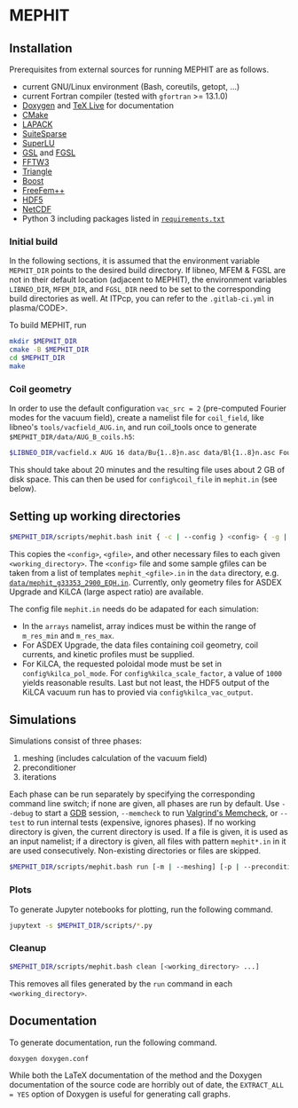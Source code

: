 # MEPHIT

## Installation

Prerequisites from external sources for running MEPHIT are as follows.

- current GNU/Linux environment (Bash, coreutils, getopt, ...)
- current Fortran compiler (tested with `gfortran` >= 13.1.0)
- [Doxygen](https://doxygen.nl/) and [TeX Live](https://www.tug.org/texlive/) for documentation
- [CMake](https://cmake.org/)
- [LAPACK](https://www.netlib.org/lapack/)
- [SuiteSparse](https://github.com/DrTimothyAldenDavis/SuiteSparse)
- [SuperLU](https://github.com/xiaoyeli/superlu)
- [GSL](https://www.gnu.org/software/gsl/) and [FGSL](https://github.com/reinh-bader/fgsl)
- [FFTW3](http://fftw.org/)
- [Triangle](https://www.cs.cmu.edu/~quake/triangle.html)
- [Boost](https://www.boost.org/)
- [FreeFem++](https://github.com/FreeFem/FreeFem-sources)
- [HDF5](https://www.hdfgroup.org/downloads/hdf5)
- [NetCDF](https://github.com/Unidata/netcdf-fortran)
- Python 3 including packages listed in [`requirements.txt`](requirements.txt)

### Initial build

In the following sections, it is assumed that the environment variable `MEPHIT_DIR` points to the desired build directory. If libneo, MFEM & FGSL are not in their default location (adjacent to MEPHIT), the environment variables `LIBNEO_DIR`, `MFEM_DIR`, and `FGSL_DIR` need to be set to the corresponding build directories as well. At ITPcp, you can refer to the `.gitlab-ci.yml` in plasma/CODE>.

To build MEPHIT, run

```bash
mkdir $MEPHIT_DIR
cmake -B $MEPHIT_DIR
cd $MEPHIT_DIR
make
```

### Coil geometry

In order to use the default configuration `vac_src = 2` (pre-computed Fourier modes for the vacuum field), create a namelist file for `coil_field`, like libneo's `tools/vacfield_AUG.in`, and run coil_tools once to generate `$MEPHIT_DIR/data/AUG_B_coils.h5`:

```bash
$LIBNEO_DIR/vacfield.x AUG 16 data/Bu{1..8}n.asc data/Bl{1..8}n.asc Fourier vacfield_AUG.in $MEPHIT_DIR/data/AUG_B_coils.h5
```

This should take about 20 minutes and the resulting file uses about 2 GB of disk space. This can then be used for `config%coil_file` in `mephit.in` (see below).

## Setting up working directories

```bash
$MEPHIT_DIR/scripts/mephit.bash init { -c | --config } <config> { -g | --g-eqdsk } <gfile> { -t | --type } { asdex | kilca | mastu } <working_directory> ...
```

This copies the `<config>`, `<gfile>`, and other necessary files to each given `<working_directory>`. The `<config>` file and some sample gfiles can be taken from a list of templates `mephit_<gfile>.in` in the `data` directory, e.g. [`data/mephit_g33353_2900_EQH.in`](data/mephit_g33353_2900.in). Currently, only geometry files for ASDEX Upgrade and KiLCA (large aspect ratio) are available.

The config file `mephit.in` needs do be adapated for each simulation:

- In the `arrays` namelist, array indices must be within the range of `m_res_min` and `m_res_max`.
- For ASDEX Upgrade, the data files containing coil geometry, coil currents, and kinetic profiles must be supplied.
- For KiLCA, the requested poloidal mode must be set in `config%kilca_pol_mode`. For `config%kilca_scale_factor`, a value of `1000` yields reasonable results. Last but not least, the HDF5 output of the KiLCA vacuum run has to provied via `config%kilca_vac_output`.

## Simulations

Simulations consist of three phases:

1. meshing (includes calculation of the vacuum field)
2. preconditioner
3. iterations

Each phase can be run separately by specifying the corresponding command line switch; if none are given, all phases are run by default. Use `--debug` to start a [GDB](https://www.gnu.org/software/gdb) session, `--memcheck` to run [Valgrind's Memcheck](https://valgrind.org/info/tools.html#memcheck), or `--test` to run internal tests (expensive, ignores phases). If no working directory is given, the current directory is used. If a file is given, it is used as an input namelist; if a directory is given, all files with pattern `mephit*.in` in it are used consecutively. Non-existing directories or files are skipped.

```bash
$MEPHIT_DIR/scripts/mephit.bash run [-m | --meshing] [-p | --preconditioner] [-i | --iterations] [--debug | --memcheck | --test] [<working_directory_or_file> ...]
```

### Plots

To generate Jupyter notebooks for plotting, run the following command.

```bash
jupytext -s $MEPHIT_DIR/scripts/*.py
```

### Cleanup

```bash
$MEPHIT_DIR/scripts/mephit.bash clean [<working_directory> ...]
```

This removes all files generated by the `run` command in each `<working_directory>`.

## Documentation

To generate documentation, run the following command.

```bash
doxygen doxygen.conf
```

While both the LaTeX documentation of the method and the Doxygen documentation of the source code are horribly out of date, the `EXTRACT_ALL = YES` option of Doxygen is useful for generating call graphs.
